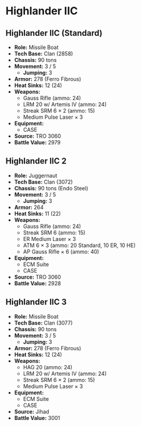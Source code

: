 # Highlander IIC
## Highlander IIC (Standard)
- **Role:** Missile Boat
- **Tech Base:** Clan (2858)
- **Chassis:** 90 tons
- **Movement:** 3 / 5
  - **Jumping:** 3
- **Armor:** 278 (Ferro Fibrous)
- **Heat Sinks:** 12 (24)
- **Weapons:**
  - Gauss Rifle (ammo: 24)
  - LRM 20 w/ Artemis IV (ammo: 24)
  - Streak SRM 6 × 2 (ammo: 15)
  - Medium Pulse Laser × 3
- **Equipment:**
  - CASE
- **Source:** TRO 3060
- **Battle Value:** 2979

## Highlander IIC 2
- **Role:** Juggernaut
- **Tech Base:** Clan (3072)
- **Chassis:** 90 tons (Endo Steel)
- **Movement:** 3 / 5
  - **Jumping:** 3
- **Armor:** 264
- **Heat Sinks:** 11 (22)
- **Weapons:**
  - Gauss Rifle (ammo: 24)
  - Streak SRM 6 (ammo: 15)
  - ER Medium Laser × 3
  - ATM 6 × 3 (ammo: 20 Standard, 10 ER, 10 HE)
  - AP Gauss Rifle × 6 (ammo: 40)
- **Equipment:**
  - ECM Suite
  - CASE
- **Source:** TRO 3060
- **Battle Value:** 2928

## Highlander IIC 3
- **Role:** Missile Boat
- **Tech Base:** Clan (3077)
- **Chassis:** 90 tons
- **Movement:** 3 / 5
  - **Jumping:** 3
- **Armor:** 278 (Ferro Fibrous)
- **Heat Sinks:** 12 (24)
- **Weapons:**
  - HAG 20 (ammo: 24)
  - LRM 20 w/ Artemis IV (ammo: 24)
  - Streak SRM 6 × 2 (ammo: 15)
  - Medium Pulse Laser × 3
- **Equipment:**
  - ECM Suite
  - CASE
- **Source:** Jihad
- **Battle Value:** 3001

